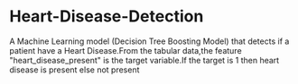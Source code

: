 # Heart-Disease-Detection
A Machine Learning model (Decision Tree Boosting Model) that detects if a patient have a Heart Disease.From the tabular data,the feature "heart_disease_present" is the target variable.If the target is 1 then heart disease is present else not present
